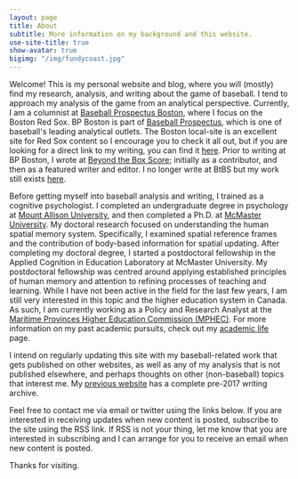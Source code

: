 ```yaml
---
layout: page
title: About
subtitle: More information on my background and this website.
use-site-title: true
show-avatar: true
bigimg: "/img/fundycoast.jpg"
---
```


Welcome! This is my personal website and blog, where you will (mostly) find my research, analysis, and writing about the game of baseball. I tend to
approach my analysis of the game from an analytical perspective. Currently, I am a columnist at [Baseball Prospectus Boston](http://boston.locals.baseballprospectus.com/),
where I focus on the Boston Red Sox. BP Boston is part of [Baseball Prospectus](http://www.baseballprospectus.com/), which is one of baseball's leading analytical outlets.
The Boston local-site is an excellent site for Red Sox content so I encourage you to check it all out, but if you are looking for a
direct link to my writing, you can find it [here](http://boston.locals.baseballprospectus.com/author/christopherteeter/). Prior to writing at
BP Boston, I wrote at [Beyond the Box Score](http://www.beyondtheboxscore.com/); initially as a contributor, and then as a featured writer 
and editor. I no longer write at BtBS but my work still exists [here](http://www.sbnation.com/users/Chris%20Teeter/blog).

Before getting myself into baseball analysis and writing, I trained as a cognitive psychologist. I completed an undergraduate degree in psychology at [Mount Allison University](http://www.mta.ca), 
and then completed a Ph.D. at [McMaster University](https://www.science.mcmaster.ca/pnb/). My doctoral research focused on
understanding the human spatial memory system. Specifically, I examined spatial reference frames and the contribution of body-based information for spatial 
updating. After completing my doctoral degree, I started a postdoctoral fellowship in the Applied Cognition in Education Laboratory at McMaster University.
My postdoctoral fellowship was centred around applying established principles of human memory and attention to refining processes of teaching and learning. 
While I have not been active in the field for the last few years, I am still very interested in this topic and the higher education system in Canada. As such,
I am currently working as a Policy and Research Analyst at the [Maritime Provinces Higher Education Commission (MPHEC)](http://www.mphec.ca). For more 
information on my past academic pursuits, check out my [academic life](/academic/) page. 

I intend on regularly updating this site with my baseball-related work that gets published on other websites, as well as any of my analysis that is not published elsewhere, 
and perhaps thoughts on other (non-baseball) topics that interest me. My [previous website](https://christopherteeter.wordpress.com/) has a complete pre-2017 
writing archive. 

Feel free to contact me via email or twitter using the links below. If you are interested in receiving updates when new content is posted, 
subscribe to the site using the RSS link. If RSS is not your thing, let me know that you are interested in subscribing and I can arrange
for you to receive an email when new content is posted.

Thanks for visiting.